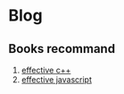 # Blog

## Books recommand
1. [effective c++](./data/books/effective-c++.pdf)
2. [effective javascript](./data/books/Effective-JavaScript.pdf)